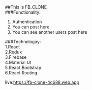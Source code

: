 ##This is  FB_CLONE <br/>
###Functionality: 
1. Authentication
2. You can post here
3. You can see another users post here

###Technologoy:<br/>
1.React<br/>
2.Redux<br/>
3.Firebase<br/>
4.Material UI<br/>
5.React Bootstrap<br/>
6.React Routing<br/>


live:https://fb-clone-4c688.web.app
